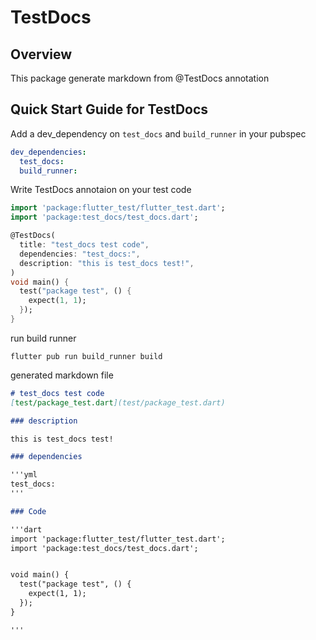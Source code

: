 # TestDocs

## Overview

This package generate markdown from @TestDocs annotation

## Quick Start Guide for TestDocs

Add a dev_dependency on ```test_docs``` and ```build_runner``` in your pubspec

```yml
dev_dependencies:
  test_docs:
  build_runner:
```

Write TestDocs annotaion on your test code

```dart
import 'package:flutter_test/flutter_test.dart';
import 'package:test_docs/test_docs.dart';

@TestDocs(
  title: "test_docs test code",
  dependencies: "test_docs:",
  description: "this is test_docs test!",
)
void main() {
  test("package test", () {
    expect(1, 1);
  });
}
```

run build runner

```
flutter pub run build_runner build
```

generated markdown file

```markdown
# test_docs test code
[test/package_test.dart](test/package_test.dart)

### description

this is test_docs test!

### dependencies

'''yml
test_docs:
'''

### Code

'''dart
import 'package:flutter_test/flutter_test.dart';
import 'package:test_docs/test_docs.dart';


void main() {
  test("package test", () {
    expect(1, 1);
  });
}

'''

```